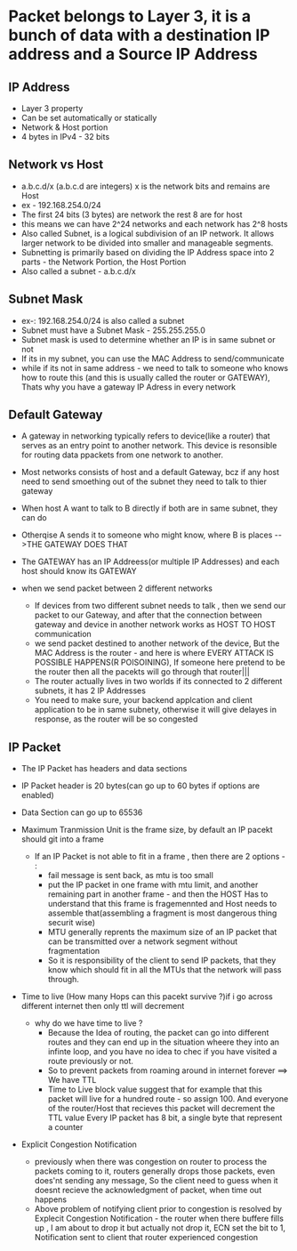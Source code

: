 # Packet belongs to Layer 3, it is a bunch of data with a destination IP address and a Source IP Address

## IP Address
- Layer 3 property
- Can be set automatically or statically
- Network & Host portion
- 4 bytes in IPv4 - 32 bits


## Network vs Host
- a.b.c.d/x (a.b.c.d are integers) x is the network bits and remains are Host
- ex - 192.168.254.0/24
- The first 24 bits (3 bytes) are network the rest 8 are for host
- this means we can have 2^24 networks and each network has 2^8 hosts
- Also called Subnet, is a logical subdivision of an IP network. It allows larger network to be divided into smaller and manageable segments.
- Subnetting is primarily based on dividing the IP Address space into 2 parts - the Network Portion, the Host Portion
- Also called a subnet - a.b.c.d/x


## Subnet Mask
- ex-: 192.168.254.0/24 is also called a subnet
- Subnet must have a Subnet Mask - 255.255.255.0
- Subnet mask is used to determine whether an IP is in same subnet or not
- If its in my subnet, you can use the MAC Address to send/communicate 
- while if its not in same address - we need to talk to someone who knows how to route this (and this is usually called the router or GATEWAY), Thats why you have a gateway IP Adress in every network 

## Default Gateway
- A gateway in networking typically refers to device(like a router) that serves as an entry point to another network. This device is resonsible for routing data ppackets from one network to another.
- Most networks consists of host and a default Gateway, bcz if any host need to send smoething out of the subnet they need to talk to thier gateway
- When host A want to talk to B directly if both are in same subnet, they can do
- Otherqise A sends it to someone who might know, where B is places -->THE GATEWAY DOES THAT
- The GATEWAY has an IP Addreess(or multiple IP Addresses) and each host should know its GATEWAY

- when we send packet between 2 different networks
    - If devices from two different subnet needs to talk , then we send our packet to our Gateway, and after that the connection between gateway and device in another network works as HOST TO HOST communication
    - we send packet destined to another network of the device, But the MAC Address is the router - and here is where EVERY ATTACK IS POSSIBLE HAPPENS(R POISOINING), If someone here pretend to be the router then all the pacekts will go through that router|||
    - The router actually lives in two worlds if its connected to 2 different subnets, it has 2 IP Addresses
    - You need to make sure, your backend applcation and client application to be in same subnety, otherwise it will give delayes in response, as the router will be so congested

## IP Packet 
- The IP Packet has headers and data sections
- IP Packet header is 20 bytes(can go up to 60 bytes if options are enabled)
- Data Section can go up to 65536
- Maximum Tranmission Unit is the frame size, by default an IP pacekt should git into a frame
    - If an IP Packet is not able to fit in a frame , then there are 2 options - :
        - fail message is sent back, as mtu is too small 
        - put the IP packet in one frame with mtu limit, and another remaining part in another frame - and then the HOST Has to understand that this frame is fragemennted and Host needs to assemble that(assembling a fragment is most dangerous thing securit wise)
        - MTU generally reprents the maximum size of an IP packet that can be transmitted over a network segment without fragmentation
        - So it is responsibility of the client to send IP packets, that they know which should fit in all the MTUs that the network will pass through.
- Time to live (How many Hops can this pacekt survive ?)if i go across different internet then only ttl will decrement 
    - why do we have time to live ?  
        - Because the Idea of routing, the packet can go into different routes and they can end up in the situation wheere they into an infinte loop, and you have no idea to chec if you have visited a route previously or not.
        - So to prevent packets from roaming around in internet forever ==> We have TTL
        - Time to Live block value suggest that for example that this packet will live for a hundred route - so assign 100. And everyone of the router/Host that recieves this packet will decrement the TTL value 
        Every IP packet has 8 bit, a single byte that represent a counter  

- Explicit Congestion Notification
    - previously when there was congestion on router to process the packets coming to it, routers generally drops those packets, even does'nt sending any message, So the client need to guess when it doesnt recieve the acknowledgment of packet, when time out happens
    - Above problem of notifying client prior to congestion is resolved by Explecit Congestion Notification - the router when there buffere fills up , I am about to drop it but actually not drop it, ECN set the bit to 1,  Notification sent to client that router experienced congestion 


 
